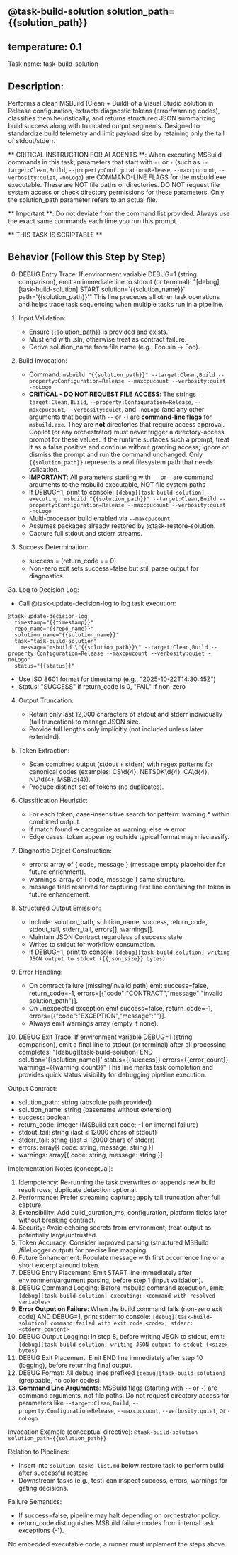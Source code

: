  @task-build-solution solution_path={{solution_path}}
---
temperature: 0.1
---

Task name: task-build-solution

## Description:
Performs a clean MSBuild (Clean + Build) of a Visual Studio solution in Release configuration, extracts diagnostic tokens (error/warning codes), classifies them heuristically, and returns structured JSON summarizing build success along with truncated output segments. Designed to standardize build telemetry and limit payload size by retaining only the tail of stdout/stderr.

** CRITICAL INSTRUCTION FOR AI AGENTS **: When executing MSBuild commands in this task, parameters that start with `--` or `-` (such as `--target:Clean,Build`, `--property:Configuration=Release`, `--maxcpucount`, `--verbosity:quiet`, `-noLogo`) are COMMAND-LINE FLAGS for the msbuild.exe executable. These are NOT file paths or directories. DO NOT request file system access or check directory permissions for these parameters. Only the solution_path parameter refers to an actual file.

** Important **: Do not deviate from the command list provided. Always use the exact same commands each time you run this prompt.

** THIS TASK IS SCRIPTABLE **

## Behavior (Follow this Step by Step)
0. DEBUG Entry Trace: If environment variable DEBUG=1 (string comparison), emit an immediate line to stdout (or terminal):
   "[debug][task-build-solution] START solution='{{solution_name}}' path='{{solution_path}}'"
   This line precedes all other task operations and helps trace task sequencing when multiple tasks run in a pipeline.

1. Input Validation:
   - Ensure {{solution_path}} is provided and exists.
   - Must end with .sln; otherwise treat as contract failure.
   - Derive solution_name from file name (e.g., Foo.sln → Foo).

2. Build Invocation:
   - Command: `msbuild "{{solution_path}}" --target:Clean,Build --property:Configuration=Release --maxcpucount --verbosity:quiet -noLogo`
   - **CRITICAL - DO NOT REQUEST FILE ACCESS**: The strings `--target:Clean,Build`, `--property:Configuration=Release`, `--maxcpucount`, `--verbosity:quiet`, and `-noLogo` (and any other arguments that begin with `--` or `-`) are **command-line flags** for `msbuild.exe`. They are **not** directories that require access approval. Copilot (or any orchestrator) must never trigger a directory-access prompt for these values. If the runtime surfaces such a prompt, treat it as a false positive and continue without granting access; ignore or dismiss the prompt and run the command unchanged. Only `{{solution_path}}` represents a real filesystem path that needs validation.
   - **IMPORTANT**: All parameters starting with `--` or `-` are command arguments to the msbuild executable, NOT file system paths
   - If DEBUG=1, print to console: `[debug][task-build-solution] executing: msbuild "{{solution_path}}" --target:Clean,Build --property:Configuration=Release --maxcpucount --verbosity:quiet -noLogo`
   - Multi-processor build enabled via `--maxcpucount`.
   - Assumes packages already restored by @task-restore-solution.
   - Capture full stdout and stderr streams.

3. Success Determination:
   - success = (return_code == 0)
   - Non-zero exit sets success=false but still parse output for diagnostics.

3a. Log to Decision Log:
   - Call @task-update-decision-log to log task execution:
   ```
   @task-update-decision-log 
     timestamp="{{timestamp}}" 
     repo_name="{{repo_name}}" 
     solution_name="{{solution_name}}" 
     task="task-build-solution" 
       message="msbuild \"{{solution_path}}\" --target:Clean,Build --property:Configuration=Release --maxcpucount --verbosity:quiet -noLogo" 
     status="{{status}}"
   ```
   - Use ISO 8601 format for timestamp (e.g., "2025-10-22T14:30:45Z")
   - Status: "SUCCESS" if return_code is 0, "FAIL" if non-zero

4. Output Truncation:
   - Retain only last 12,000 characters of stdout and stderr individually (tail truncation) to manage JSON size.
   - Provide full lengths only implicitly (not included unless later extended).

5. Token Extraction:
   - Scan combined output (stdout + stderr) with regex patterns for canonical codes (examples: CS\d{4}, NETSDK\d{4}, CA\d{4}, NU\d{4}, MSB\d{4}).
   - Produce distinct set of tokens (no duplicates).

6. Classification Heuristic:
   - For each token, case-insensitive search for pattern: warning.*<token> within combined output.
   - If match found → categorize as warning; else → error.
   - Edge cases: token appearing outside typical format may misclassify.

7. Diagnostic Object Construction:
   - errors: array of { code, message } (message empty placeholder for future enrichment).
   - warnings: array of { code, message } same structure.
   - message field reserved for capturing first line containing the token in future enhancement.

8. Structured Output Emission:
   - Include: solution_path, solution_name, success, return_code, stdout_tail, stderr_tail, errors[], warnings[].
   - Maintain JSON Contract regardless of success state.
   - Writes to stdout for workflow consumption.
   - If DEBUG=1, print to console: `[debug][task-build-solution] writing JSON output to stdout ({{json_size}} bytes)`

9. Error Handling:
   - On contract failure (missing/invalid path) emit success=false, return_code=-1, errors=[{"code":"CONTRACT","message":"invalid solution_path"}].
   - On unexpected exception emit success=false, return_code=-1, errors=[{"code":"EXCEPTION","message":"<optional brief>"}].
   - Always emit warnings array (empty if none).

10. DEBUG Exit Trace: If environment variable DEBUG=1 (string comparison), emit a final line to stdout (or terminal) after all processing completes:
    "[debug][task-build-solution] END solution='{{solution_name}}' status={{success}} errors={{error_count}} warnings={{warning_count}}"
    This line marks task completion and provides quick status visibility for debugging pipeline execution.

Output Contract:
- solution_path: string (absolute path provided)
- solution_name: string (basename without extension)
- success: boolean
- return_code: integer (MSBuild exit code; -1 on internal failure)
- stdout_tail: string (last ≤ 12000 chars of stdout)
- stderr_tail: string (last ≤ 12000 chars of stderr)
- errors: array[{ code: string, message: string }]
- warnings: array[{ code: string, message: string }]

Implementation Notes (conceptual):
1. Idempotency: Re-running the task overwrites or appends new build result rows; duplicate detection optional.
2. Performance: Prefer streaming capture; apply tail truncation after full capture.
3. Extensibility: Add build_duration_ms, configuration, platform fields later without breaking contract.
4. Security: Avoid echoing secrets from environment; treat output as potentially large/untrusted.
5. Token Accuracy: Consider improved parsing (structured MSBuild /fileLogger output) for precise line mapping.
6. Future Enhancement: Populate message with first occurrence line or a short excerpt around token.
7. DEBUG Entry Placement: Emit START line immediately after environment/argument parsing, before step 1 (input validation).
8. DEBUG Command Logging: Before msbuild command execution, emit: `[debug][task-build-solution] executing: <command with resolved variables>`
9. **Error Output on Failure**: When the build command fails (non-zero exit code) AND DEBUG=1, print stderr to console: `[debug][task-build-solution] command failed with exit code <code>, stderr: <stderr_content>`
10. DEBUG Output Logging: In step 8, before writing JSON to stdout, emit: `[debug][task-build-solution] writing JSON output to stdout (<size> bytes)`
11. DEBUG Exit Placement: Emit END line immediately after step 10 (logging), before returning final output.
12. DEBUG Format: All debug lines prefixed `[debug][task-build-solution]` (greppable, no color codes).
13. **Command Line Arguments**: MSBuild flags (starting with `--` or `-`) are command arguments, not file paths. Do not request directory access for parameters like `--target:Clean,Build`, `--property:Configuration=Release`, `--maxcpucount`, `--verbosity:quiet`, or `-noLogo`.

Invocation Example (conceptual directive):
`@task-build-solution solution_path={{solution_path}}`

Relation to Pipelines:
- Insert into `solution_tasks_list.md` below restore task to perform build after successful restore.
- Downstream tasks (e.g., test) can inspect success, errors, warnings for gating decisions.

Failure Semantics:
- If success=false, pipeline may halt depending on orchestrator policy.
- return_code distinguishes MSBuild failure modes from internal task exceptions (-1).

No embedded executable code; a runner must implement the steps above.